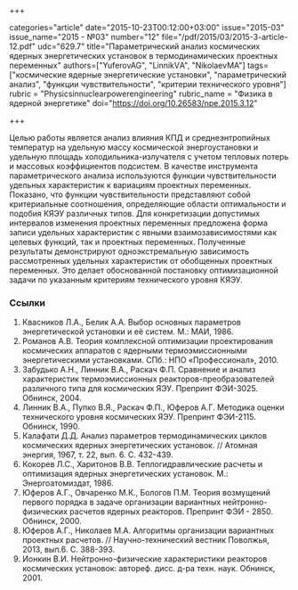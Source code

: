 +++

categories="article"
date="2015-10-23T00:12:00+03:00"
issue="2015-03"
issue_name="2015 - №03"
number="12"
file="/pdf/2015/03/2015-3-article-12.pdf"
udc="629.7"
title="Параметрический анализ космических ядерных энергетических установок в термодинамических проектных переменных"
authors=["YuferovAG", "LinnikVА", "NikolaevMA"]
tags=["космические ядерные энергетические установки", "параметрический анализ", "функции чувствительности", "критерии технического уровня"]
rubric = "Physicsinnuclearpowerengineering"
rubric_name = "Физика в ядерной энергетике"
doi="https://doi.org/10.26583/npe.2015.3.12"

+++

Целью работы является анализ влияния КПД и среднеэнтропийных температур на удельную массу космической энергоустановки и удельную площадь холодильника-излучателя с учетом тепловых потерь и массовых коэффициентов подсистем. В качестве инструмента параметрического анализа используются функции чувствительности удельных характеристик к вариациям проектных переменных. Показано, что функции чувствительности представляют собой критериальные соотношения, определяющие области оптимальности и подобия КЯЭУ различных типов. Для конкретизации допустимых интервалов изменения проектных переменных предложена форма записи удельных характеристик с явными взаимозависимостями как целевых функций, так и проектных переменных. Полученные результаты демонстрируют одноэкстремальную зависимость рассмотренных удельных характеристик от обобщенных проектных переменных. Это делает обоснованной постановку оптимизационной задачи по указанным критериям технического уровня КЯЭУ.

### Ссылки

1. Квасников Л.А., Белик А.А. Выбор основных параметров энергетической установки и её систем. М.: МАИ, 1986.
2. Романов А.В. Теория комплексной оптимизации проектирования космических аппаратов с ядерными термоэмиссионными энергетическими установками. СПб.: НПО «Профессионал», 2010.
3. Забудько А.Н., Линник В.А., Раскач Ф.П. Сравнение и анализ характеристик термоэмиссионных реакторов-преобразователей различного типа для космических ЯЭУ. Препринт ФЭИ-3025. Обнинск, 2004.
4. Линник В.А., Пупко В.Я., Раскач Ф.П., Юферов А.Г. Методика оценки технического уровня космических ЯЭУ. Препринт ФЭИ-2115. Обнинск, 1990.
5. Калафати Д.Д. Анализ параметров термодинамических циклов космических ядерных энергетических установок. // Атомная энергия, 1967, т. 22, вып. 6. С. 432-439.
6. Кокорев Л.С., Харитонов В.В. Теплогидравлические расчеты и оптимизация ядерных энергетических установок. М.: Энергоатомиздат, 1986.
7. Юферов А.Г., Овчаренко М.К., Бологов П.М. Теория возмущений первого порядка в задаче организации вариантных нейтронно-физических расчетов ядерных реакторов. Препринт ФЭИ - 2850. Обнинск, 2000.
8. Юферов А.Г., Николаев М.А. Алгоритмы организации вариантных проектных расчетов. // Научно-технический вестник Поволжья, 2013, вып.6. С. 388-393.
9. Ионкин В.И. Нейтронно-физические характеристики реакторов космических установок: автореф. дисс. д-ра техн. наук. Обнинск, 2001.